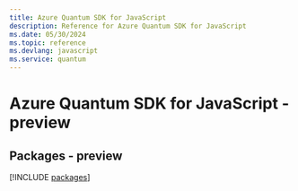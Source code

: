 ```yaml
---
title: Azure Quantum SDK for JavaScript
description: Reference for Azure Quantum SDK for JavaScript
ms.date: 05/30/2024
ms.topic: reference
ms.devlang: javascript
ms.service: quantum
---
```

# Azure Quantum SDK for JavaScript - preview
## Packages - preview
[!INCLUDE [packages](quantum-index.md)]